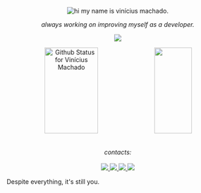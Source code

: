 <p align="center">
  <img src="https://readme-typing-svg.demolab.com?font=jet+brains&weight=900&size=25&pause=19000&color=F7F7F7&center=true&vCenter=true&random=false&width=435&lines=hi+my+name+is+vin%C3%ADcius+machado." alt="hi my name is vinícius machado." />
</p>
<p align="center">
  <i>always working on improving myself as a developer.</i><br>
  
</p>
<p align="center">
    <img src="https://komarev.com/ghpvc/?username=viniowav&color=gray" />
</p>

<div align="center">  
  <img width="49%" height="195px" src="https://readme-status-saulojoab.vercel.app/api?username=viniowav&show_icons=true&hide_border=true&title_color=FFFFFF&icon_color=FFFFFF&text_color=76A6DD&bg_color=0d1117" alt="Github Status for Vinícius Machado" /> 
  <img width="41%" height="195px" src="https://readme-status-saulojoab.vercel.app/api/top-langs/?username=viniowav&count_private=true&hide=java,makefile,jupyter+notebook&layout=compact&hide_border=true&title_color=FFFFFF&text_color=76A6DD&bg_color=0d1117" />
</div><br>

<p align="center">
    <i>contacts:</i><br><br>
    <a href="http://twitter.com/viniowav" target="_blank">
        <img src="https://img.shields.io/badge/-X/Twitter-black?style=flat-square&logo=X&logoColor=white&link=https://www.twitter.com/viniowav/" />
    </a>
    <a href="http://instagram.com/viniowav" target="_blank">
        <img src="https://img.shields.io/badge/-Instagram-C13584?style=flat-square&labelColor=C13584&logo=instagram&logoColor=white&link=https://www.instagram.com/viniowav/" />
    </a>
    <a href="http://www.linkedin.com/in/viníciusmachadoalves" target="_blank">
        <img src="https://img.shields.io/badge/-LinkedIn-blue?style=flat-square&logo=Linkedin&logoColor=white&link=https://www.linkedin.com/in/vin%C3%ADciusmachadoalves/"/>
    </a>
    <a href="mailto:viniciusmachadoalves16@gmail.com">
        <img src="https://img.shields.io/badge/-Gmail-D14836?style=flat-square&logo=gmail&logoColor=white&link=viniciusmachadoalves16@gmail.com" />
    </a>
</p>

Despite everything, it's still you.
